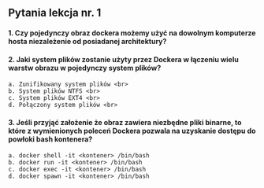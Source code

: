 ## Pytania lekcja nr. 1 

#### 1. Czy pojedynczy obraz dockera możemy użyć na dowolnym komputerze hosta niezależenie od posiadanej architektury? 

#### 2. Jaki system plików zostanie użyty przez Dockera w łączeniu wielu warstw obrazu w pojedynczy system plików?
    a. Zunifikowany system plików <br>
    b. System plików NTFS <br>
    c. System plików EXT4 <br>
    d. Połączony system plików <br>

#### 3. Jeśli przyjąć założenie że obraz zawiera niezbędne pliki binarne, to które z wymienionych poleceń Dockera pozwala na uzyskanie dostępu do powłoki bash kontenera?
    a. docker shell -it <kontener> /bin/bash
    b. docker run -it <kontener> /bin/bash
    c. docker exec -it <kontener> /bin/bash
    d. docker spawn -it <kontener> /bin/bash
